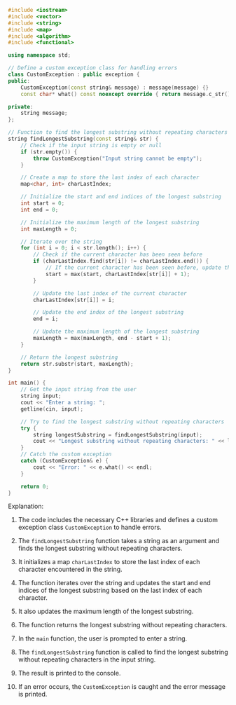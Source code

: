 ```c++
#include <iostream>
#include <vector>
#include <string>
#include <map>
#include <algorithm>
#include <functional>

using namespace std;

// Define a custom exception class for handling errors
class CustomException : public exception {
public:
    CustomException(const string& message) : message(message) {}
    const char* what() const noexcept override { return message.c_str(); }

private:
    string message;
};

// Function to find the longest substring without repeating characters
string findLongestSubstring(const string& str) {
    // Check if the input string is empty or null
    if (str.empty()) {
        throw CustomException("Input string cannot be empty");
    }

    // Create a map to store the last index of each character
    map<char, int> charLastIndex;

    // Initialize the start and end indices of the longest substring
    int start = 0;
    int end = 0;

    // Initialize the maximum length of the longest substring
    int maxLength = 0;

    // Iterate over the string
    for (int i = 0; i < str.length(); i++) {
        // Check if the current character has been seen before
        if (charLastIndex.find(str[i]) != charLastIndex.end()) {
            // If the current character has been seen before, update the start index to the index after the last index of the character
            start = max(start, charLastIndex[str[i]] + 1);
        }

        // Update the last index of the current character
        charLastIndex[str[i]] = i;

        // Update the end index of the longest substring
        end = i;

        // Update the maximum length of the longest substring
        maxLength = max(maxLength, end - start + 1);
    }

    // Return the longest substring
    return str.substr(start, maxLength);
}

int main() {
    // Get the input string from the user
    string input;
    cout << "Enter a string: ";
    getline(cin, input);

    // Try to find the longest substring without repeating characters
    try {
        string longestSubstring = findLongestSubstring(input);
        cout << "Longest substring without repeating characters: " << longestSubstring << endl;
    }
    // Catch the custom exception
    catch (CustomException& e) {
        cout << "Error: " << e.what() << endl;
    }

    return 0;
}
```

Explanation:

1. The code includes the necessary C++ libraries and defines a custom exception class `CustomException` to handle errors.


2. The `findLongestSubstring` function takes a string as an argument and finds the longest substring without repeating characters.


3. It initializes a map `charLastIndex` to store the last index of each character encountered in the string.


4. The function iterates over the string and updates the start and end indices of the longest substring based on the last index of each character.


5. It also updates the maximum length of the longest substring.


6. The function returns the longest substring without repeating characters.


7. In the `main` function, the user is prompted to enter a string.


8. The `findLongestSubstring` function is called to find the longest substring without repeating characters in the input string.


9. The result is printed to the console.


10. If an error occurs, the `CustomException` is caught and the error message is printed.
